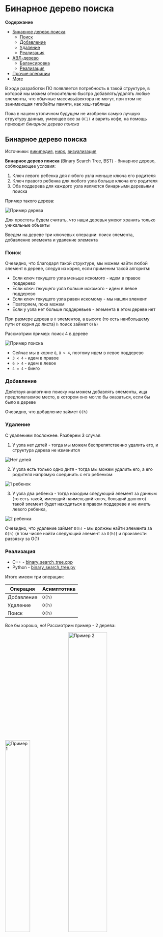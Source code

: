 # Бинарное дерево поиска

**Содержание**

* [Бинарное дерево поиска](#бинарное-дерево-поиска-1)
    * [Поиск](#поиск)
    * [Добавление](#добавление)
    * [Удаление](#удаление)
    * [Реализация](#реализация)
* [АВЛ-дерево](#авл-дерево)
    * [Балансировка](#балансировка)
    * [Реализация](#реализация-1)
* [Прочие операции](#прочие-операции)
* [More](#more)

В ходе разработки ПО появляется потребность в такой структуре,
в которой мы можем относительно быстро добавлять/удалять любые элементы, что обычные массивы/вектора не могут,
при этом не занимающая гигабайты памяти, как хеш-таблицы

Пока в нашем утопичном будущем не изобрели самую лучшую структуру данных, умеющее все за `O(1)` и варить кофе,
на помощь приходит _бинарное дерево поиска_

## Бинарное дерево поиска

Источники:
[википедия](https://ru.wikipedia.org/wiki/%D0%94%D0%B2%D0%BE%D0%B8%D1%87%D0%BD%D0%BE%D0%B5_%D0%B4%D0%B5%D1%80%D0%B5%D0%B2%D0%BE_%D0%BF%D0%BE%D0%B8%D1%81%D0%BA%D0%B0),
[нирк](https://neerc.ifmo.ru/wiki/index.php?title=%D0%94%D0%B5%D1%80%D0%B5%D0%B2%D0%BE_%D0%BF%D0%BE%D0%B8%D1%81%D0%BA%D0%B0,_%D0%BD%D0%B0%D0%B8%D0%B2%D0%BD%D0%B0%D1%8F_%D1%80%D0%B5%D0%B0%D0%BB%D0%B8%D0%B7%D0%B0%D1%86%D0%B8%D1%8F),
[визуализация](https://www.cs.usfca.edu/~galles/visualization/BST.html)

**Бинарное дерево поиска** (Binary Search Tree, BST) - бинарное дерево, соблюдающее условия:

1) Ключ левого ребенка для любого узла меньше ключа его родителя
2) Ключ правого ребенка для любого узла больше ключа его родителя
3) Оба поддерева для каждого узла являются бинарными деревьями поиска

Пример такого дерева:

![Пример дерева](images/1.jpeg)

Для простоты будем считать, что наши деревья умеют хранить только уникальные объекты

Введем на дереве три ключевых операции: поиск элемента, добавление элемента и удаление элемента

### Поиск

Очевидно, что благодаря такой структуре, мы можем найти любой элемент в дереве,
следуя из корня, если применим такой алгоритм:

* Если ключ текущего узла меньше искомого - идем в правое поддерево
* Если ключ текущего узла больше искомого - идем в левое поддерево
* Если ключ текущего узла равен искомому - мы нашли элемент
* Повторяем, пока можем
* Если у узла нет больше поддеревьев - элемента в этом дереве нет

При размере дерева в `n` элементов, а высоте (то есть наибольшему пути от корня до листа) `h` поиск займет `O(h)`

Рассмотрим пример: поиск 4 в дереве

![Пример поиска](images/2.png)

* Сейчас мы в корне `8`, `8 > 4`, поэтому идем в левое поддерево
* `3 < 4` - идем в правое
* `6 > 4` - идем в левое
* `4 = 4` - бинго

### Добавление

Действуя аналогично поиску мы можем добавлять элементы,
ища предполагаемое место, в котором оно могло бы оказаться, если бы было в дереве

Очевидно, что добавление займет `O(h)`

### Удаление

С удалением посложнее. Разберем 3 случая:

1) У узла нет детей - тогда мы можем беспрепятственно удалить его,
   и структура дерева не изменится

![Нет детей](images/3.png)

2) У узла есть только одно дитя - тогда мы можем удалить его,
   а его родителя напрямую соединить с его ребенком

![1 ребенок](images/4.png)

3) У узла два ребенка - тогда находим следующий элемент за данным (то есть такой, имеющий наименьший ключ, больший
   данного) -
   такой элемент будет находиться в правом поддереве и не иметь левого ребенка,

![2 ребенка](images/5.png)

Очевидно, что удаление займет `O(h)` - мы должны найти элемента за `O(h)` (в том числе найти следующий элемент
за `O(h)`) и произвести развязку за O(1)

### Реализация

* С++ - [binary_search_tree.cpp](binary_search_tree.cpp)
* Python - [binary_search_tree.py](binary_search_tree.py)

Итого имеем три операции:

| Операция   | Асимптотика |
|------------|-------------|
| Добавление | `O(h)`      |
| Удаление   | `O(h)`      |
| Поиск      | `O(h)`      |

Все бы хорошо, но! Рассмотрим пример - 2 дерева:

<img alt="Пример 1" src="images/6.png" width="40%"/> <img alt="Пример 2" src="images/7.png" width="50%"/>

Их содержимое одинаково, но структура разная - поиск в первом дереве займет `O(h) ~ O(logn)`,
а поиск во втором `O(h) ~ O(n)` - что почти приближает нас к асимптотике массива.

Давайте при добавлении/удалении элемента будем изменять структуру дерева таким образом,
чтобы асимптотики были минимальными - `O(logn)`. Таким образом, мы подходим к...

## АВЛ-дерево

Источники:
[википедия](https://ru.wikipedia.org/wiki/%D0%90%D0%92%D0%9B-%D0%B4%D0%B5%D1%80%D0%B5%D0%B2%D0%BE),
[нирк](https://neerc.ifmo.ru/wiki/index.php?title=%D0%90%D0%92%D0%9B-%D0%B4%D0%B5%D1%80%D0%B5%D0%B2%D0%BE),
[визуализация](https://www.cs.usfca.edu/~galles/visualization/AVLtree.html)

**АВЛ-дерево** - бинарное дерево поиска, на которое мы накладываем еще одно условие -
разница высот двух поддеревьев для каждого узла не должна превосходить 1.

Таким образом высот поддеревьев будут _почти_ равными, поэтому операции будут совершать за `O(logn)`.
Чтобы соблюдать это условие, после добавления/удаления будем совершать "балансировку"

### Балансировка

**TODO**

### Реализация

* С++ - [avl_tree.cpp](avl_tree.cpp)
* Python - [avl_tree.py](avl_tree.py)

| Операция   | Асимптотика |
|------------|-------------|
| Добавление | `O(logn)`   |
| Удаление   | `O(logn)`   |
| Поиск      | `O(logn)`   |

## Прочие операции

TODO

## More

Помимо обычного БСТ и АВЛ-дерева существуют также:

* Красно-черное
  дерево ([википедия](https://ru.wikipedia.org/wiki/%D0%9A%D1%80%D0%B0%D1%81%D0%BD%D0%BE-%D1%87%D1%91%D1%80%D0%BD%D0%BE%D0%B5_%D0%B4%D0%B5%D1%80%D0%B5%D0%B2%D0%BE),
  [нирк](https://neerc.ifmo.ru/wiki/index.php?title=%D0%9A%D1%80%D0%B0%D1%81%D0%BD%D0%BE-%D1%87%D0%B5%D1%80%D0%BD%D0%BE%D0%B5_%D0%B4%D0%B5%D1%80%D0%B5%D0%B2%D0%BE),
  [визуализация](https://www.cs.usfca.edu/~galles/visualization/RedBlack.html)) -
  самобалансирующееся дерево, использующее не разность высоту, а раскраску узлов.
  КЧ-дерево в среднем на малых данных быстрее АВЛ-дерева, поэтому оно используется в качестве
  реализации мап и сета во многих языках, например, `std::set` и `std::map` в C++
* Сплей-дерево ([википедия](https://ru.wikipedia.org/wiki/Splay-%D0%B4%D0%B5%D1%80%D0%B5%D0%B2%D0%BE),
  [нирк](https://neerc.ifmo.ru/wiki/index.php?title=Splay-%D0%B4%D0%B5%D1%80%D0%B5%D0%B2%D0%BE),
  [визуализация](https://www.cs.usfca.edu/~galles/visualization/SplayTree.html)) -
  дерево, оптимизирующее работу с данными, которые появились недавно
* Декартово дерево ([википедия](https://ru.wikipedia.org/wiki/%D0%94%D0%B5%D0%BA%D0%B0%D1%80%D1%82%D0%BE%D0%B2%D0%BE_%D0%B4%D0%B5%D1%80%D0%B5%D0%B2%D0%BE),
  [нирк](https://neerc.ifmo.ru/wiki/index.php?title=%D0%94%D0%B5%D0%BA%D0%B0%D1%80%D1%82%D0%BE%D0%B2%D0%BE_%D0%B4%D0%B5%D1%80%D0%B5%D0%B2%D0%BE)) -
  дерево, сочетающее в себе БСТ и двоичную кучу
